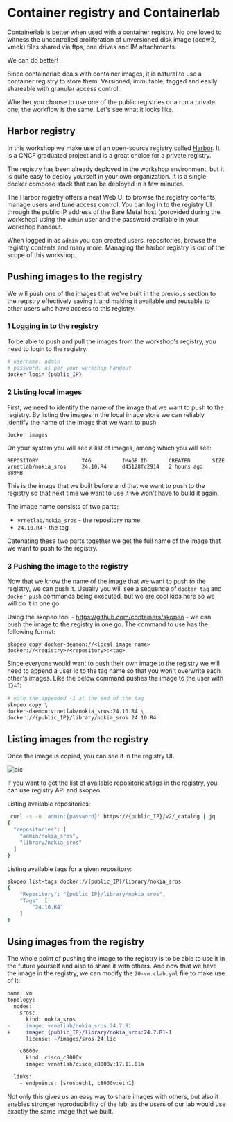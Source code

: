 # Container registry and Containerlab

Containerlab is better when used with a container registry. No one loved to witness the uncontrolled proliferation of unversioned disk image (qcow2, vmdk) files shared via ftps, one drives and IM attachments.

We can do better!

Since containerlab deals with container images, it is natural to use a container registry to store them. Versioned, immutable, tagged and easily shareable with granular access control.

Whether you choose to use one of the public registries or a run a private one, the workflow is the same. Let's see what it looks like.

## Harbor registry

In this workshop we make use of an open-source registry called [Harbor](https://goharbor.io/). It is a CNCF graduated project and is a great choice for a private registry.

The registry has been already deployed in the workshop environment, but it is quite easy to deploy yourself in your own organization. It is a single docker compose stack that can be deployed in a few minutes.

The Harbor registry offers a neat Web UI to browse the registry contents, manage users and tune access control. You can log in to the registry UI through the public IP address of the Bare Metal host (porovided during the workshop) using the `admin` user and the password available in your workshop handout.

When logged in as `admin` you can created users, repositories, browse the registry contents and many more. Managing the harbor registry is out of the scope of this workshop.

## Pushing images to the registry

We will push one of the images that we've built in the previous section to the registry effectively saving it and making it available and reusable to other users who have access to this registry.

### 1 Logging in to the registry

To be able to push and pull the images from the workshop's registry, you need to login to the registry.

```bash
# username: admin
# password: as per your workshop handout
docker login {public_IP}
```

### 2 Listing local images

First, we need to identify the name of the image that we want to push to the registry. By listing the images in the local image store we can reliably identify the name of the image that we want to push.

```
docker images
```

On your system you will see a list of images, among which you will see:

```
REPOSITORY              TAG          IMAGE ID       CREATED       SIZE
vrnetlab/nokia_sros     24.10.R4     d45128fc2914   2 hours ago   889MB
```

This is the image that we built before and that we want to push to the registry so that next time we want to use it we won't have to build it again.

The image name consists of two parts:

- `vrnetlab/nokia_sros` - the repository name
- `24.10.R4` - the tag

Catenating these two parts together we get the full name of the image that we want to push to the registry.

### 3 Pushing the image to the registry

Now that we know the name of the image that we want to push to the registry, we can push it. Usually you will see a sequence of `docker tag` and `docker push` commands being executed, but we are cool kids here so we will do it in one go.

Using the skopeo tool - <https://github.com/containers/skopeo> - we can push the image to the registry in one go. The command to use has the following format:

```
skopeo copy docker-deamon://<local image name> docker://<registry>/<repository>:<tag>
```

Since everyone would want to push their own image to the registry we will need to append a user id to the tag name so that you won't overwrite each other's images. Like the below command pushes the image to the user with ID=1:

```bash
# note the appended -1 at the end of the tag
skopeo copy \
docker-daemon:vrnetlab/nokia_sros:24.10.R4 \
docker://{public_IP}/library/nokia_sros:24.10.R4
```

## Listing images from the registry

Once the image is copied, you can see it in the registry UI.

![pic](https://gitlab.com/rdodin/pics/-/wikis/uploads/3f3d08696dd6bb83cf6e223a5f8f6c39/image.png)

If you want to get the list of available repositories/tags in the registry, you can use registry API and skopeo.

Listing available repositories:

```bash
 curl -s -u 'admin:{password}' https://{public_IP}/v2/_catalog | jq
{
  "repositories": [
    "admin/nokia_sros",
    "library/nokia_sros"
  ]
}
```

Listing available tags for a given repository:

```bash
skopeo list-tags docker://{public_IP}/library/nokia_sros
{
    "Repository": "{public_IP}/library/nokia_sros",
    "Tags": [
        "24.10.R4"
    ]
}
```

## Using images from the registry

The whole point of pushing the image to the registry is to be able to use it in the future yourself and also to share it with others. And now that we have the image in the registry, we can modify the `20-vm.clab.yml` file to make use of it:

```diff
name: vm
topology:
  nodes:
    sros:
      kind: nokia_sros
-     image: vrnetlab/nokia_sros:24.7.R1
+     image: {public_IP}/library/nokia_sros:24.7.R1-1
      license: ~/images/sros-24.lic

    c8000v:
      kind: cisco_c8000v
      image: vrnetlab/cisco_c8000v:17.11.01a

  links:
    - endpoints: [sros:eth1, c8000v:eth1]
```

Not only this gives us an easy way to share images with others, but also it enables stronger reproducibility of the lab, as the users of our lab would use exactly the same image that we built.
